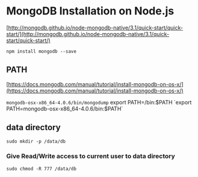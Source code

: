 # MongoDB Installation on Node.js
[http://mongodb.github.io/node-mongodb-native/3.1/quick-start/quick-start/](http://mongodb.github.io/node-mongodb-native/3.1/quick-start/quick-start/)

`npm install mongodb --save`

## PATH

[https://docs.mongodb.com/manual/tutorial/install-mongodb-on-os-x/](https://docs.mongodb.com/manual/tutorial/install-mongodb-on-os-x/)

`mongodb-osx-x86_64-4.0.6/bin/mongodump`
export PATH=<mongodb-install-directory>/bin:$PATH
`export PATH=mongodb-osx-x86_64-4.0.6/bin:$PATH`

## data directory

<!-- Create the data directory -->
`sudo mkdir -p /data/db`

### Give Read/Write access to current user to data directory
`sudo chmod -R 777 /data/db`


<!-- ## MongoDB Charts -->
